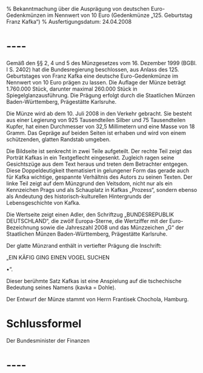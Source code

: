% Bekanntmachung über die Ausprägung von deutschen Euro-Gedenkmünzen im Nennwert von 10 Euro (Gedenkmünze „125. Geburtstag Franz Kafka“)
% Ausfertigungsdatum: 24.04.2008
 
# ----

Gemäß den §§ 2, 4 und 5 des Münzgesetzes vom 16. Dezember 1999 (BGBl. I S. 2402) hat die Bundesregierung beschlossen, aus Anlass des 125. Geburtstages von Franz Kafka eine deutsche Euro-Gedenkmünze im Nennwert von 10 Euro prägen zu lassen. Die Auflage der Münze beträgt 1.760.000 Stück, darunter maximal 260.000 Stück in Spiegelglanzausführung. Die Prägung erfolgt durch die Staatlichen Münzen Baden-Württemberg, Prägestätte Karlsruhe.

Die Münze wird ab dem 10. Juli 2008 in den Verkehr gebracht. Sie besteht aus einer Legierung von 925 Tausendteilen Silber und 75 Tausendteilen Kupfer, hat einen Durchmesser von 32,5 Millimetern und eine Masse von 18 Gramm. Das Gepräge auf beiden Seiten ist erhaben und wird von einem schützenden, glatten Randstab umgeben.

Die Bildseite ist senkrecht in zwei Teile aufgeteilt. Der rechte Teil zeigt das Porträt Kafkas in ein Textgeflecht eingesenkt. Zugleich ragen seine Gesichtszüge aus dem Text heraus und treten dem Betrachter entgegen. Diese Doppeldeutigkeit thematisiert in gelungener Form das gerade auch für Kafka wichtige, gespannte Verhältnis des Autors zu seinen Texten. Der linke Teil zeigt auf dem Münzgrund den Veitsdom, nicht nur als ein Kennzeichen Prags und als Schauplatz in Kafkas „Prozess“, sondern ebenso als Andeutung des historisch-kulturellen Hintergrunds der Lebensgeschichte von Kafka.

Die Wertseite zeigt einen Adler, den Schriftzug „BUNDESREPUBLIK DEUTSCHLAND“, die zwölf Europa-Sterne, die Wertziffer mit der Euro-Bezeichnung sowie die Jahreszahl 2008 und das Münzzeichen „G“ der Staatlichen Münzen Baden-Württemberg, Prägestätte Karlsruhe.

Der glatte Münzrand enthält in vertiefter Prägung die Inschrift:

„EIN KÄFIG GING EINEN VOGEL SUCHEN 

•“.

Dieser berühmte Satz Kafkas ist eine Anspielung auf die tschechische Bedeutung seines Namens (kavka = Dohle).

Der Entwurf der Münze stammt von Herrn Frantisek Chochola, Hamburg.

# Schlussformel

Der Bundesminister der Finanzen

# ----
